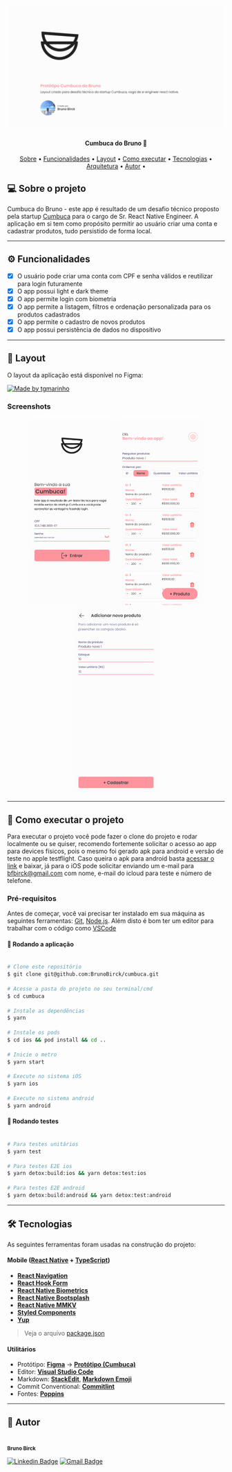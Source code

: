 <h1 align="center">
    <img alt="CumbucaDoBruno" title="#CumbucaDoBruno" src="./assets/cover.png" />
</h1>

<h4 align="center"> 
	Cumbuca do Bruno 🚀
</h4>

<p align="center">
 <a href="#-sobre-o-projeto">Sobre</a> •
 <a href="#-funcionalidades">Funcionalidades</a> •
 <a href="#-layout">Layout</a> • 
 <a href="#-como-executar-o-projeto">Como executar</a> • 
 <a href="#-tecnologias">Tecnologias</a> • 
 <a href="#-contribuidores">Arquitetura</a> • 
 <a href="#-autor">Autor</a> • 
</p>

## 💻 Sobre o projeto

Cumbuca do Bruno - este app é resultado de um desafio técnico proposto pela startup [Cumbuca](https://www.cumbuca.com/) para o cargo de Sr. React Native Engineer. A aplicação em si tem como propósito permitir ao usuário criar uma conta e cadastrar produtos, tudo persistido de forma local.

---

## ⚙️ Funcionalidades

- [x] O usuário pode criar uma conta com CPF e senha válidos e reutilizar para login futuramente
- [x] O app possui light e dark theme
- [x] O app permite login com biometria
- [x] O app permite a listagem, filtros e ordenação personalizada para os produtos cadastrados
- [x] O app permite o cadastro de novos produtos
- [x] O app possui persistência de dados no dispositivo

---

## 🎨 Layout

O layout da aplicação está disponível no Figma:

<a href="https://www.figma.com/file/FHwZMOEoMyStOzkHqgJwox/Technical-Test---Cumbuca?type=design&mode=design&t=pQazchhpQSBgTMg6-1">
  <img alt="Made by tgmarinho" src="https://img.shields.io/badge/Acessar%20Layout%20-Figma-%2304D361">
</a>

### Screenshots

<p align="center">
  <img alt="CumbucaDoBruno" title="#CumbucaDoBruno" src="./assets/login.png" width="200px">

  <img alt="CumbucaDoBruno" title="#CumbucaDoBruno" src="./assets/listagem-produtos.png" width="200px">

  <img alt="CumbucaDoBruno" title="#CumbucaDoBruno" src="./assets/cadastro-produto.png" width="200px">
</p>

---

## 🚀 Como executar o projeto

Para executar o projeto você pode fazer o clone do projeto e rodar localmente ou se quiser, recomendo fortemente solicitar o acesso ao app para devices físicos, pois o mesmo foi gerado apk para android e versão de teste no apple testflight. Caso queira o apk para android basta [acessar o link](https://drive.google.com/file/d/1d_xuR8YDmCQt5L8tMmJJCH2SD7X9ZTNh/view?usp=sharing) e baixar, já para o iOS pode solicitar enviando um e-mail para bfbirck@gmail.com com nome, e-mail do icloud para teste e número de telefone.

### Pré-requisitos

Antes de começar, você vai precisar ter instalado em sua máquina as seguintes ferramentas:
[Git](https://git-scm.com), [Node.js](https://nodejs.org/en/).
Além disto é bom ter um editor para trabalhar com o código como [VSCode](https://code.visualstudio.com/)

#### 🧭 Rodando a aplicação

```bash

# Clone este repositório
$ git clone git@github.com:BrunoBirck/cumbuca.git

# Acesse a pasta do projeto no seu terminal/cmd
$ cd cumbuca

# Instale as dependências
$ yarn

# Instale os pods
$ cd ios && pod install && cd ..

# Inicie o metro
$ yarn start

# Execute no sistema iOS
$ yarn ios

# Execute no sistema android
$ yarn android

```

#### 🧭 Rodando testes

```bash

# Para testes unitários
$ yarn test

# Para testes E2E ios
$ yarn detox:build:ios && yarn detox:test:ios

# Para testes E2E android
$ yarn detox:build:android && yarn detox:test:android

```

---

## 🛠 Tecnologias

As seguintes ferramentas foram usadas na construção do projeto:

#### **Mobile** ([React Native](http://www.reactnative.com/) + [TypeScript](https://www.typescriptlang.org/))

- **[React Navigation](https://reactnavigation.org/)**
- **[React Hook Form](https://react-hook-form.com/)**
- **[React Native Biometrics](https://www.npmjs.com/package/react-native-biometrics)**
- **[React Native Bootsplash](https://github.com/zoontek/react-native-bootsplash)**
- **[React Native MMKV](https://github.com/mrousavy/react-native-mmkv)**
- **[Styled Components](https://styled-components.com/)**
- **[Yup](https://github.com/jquense/yup)**

> Veja o arquivo [package.json](https://github.com/BrunoBirck/cumbuca/blob/main/package.json)

#### **Utilitários**

- Protótipo: **[Figma](https://www.figma.com/)** → **[Protótipo (Cumbuca)](https://www.figma.com/file/1SxgOMojOB2zYT0Mdk28lB/Ecoleta)**
- Editor: **[Visual Studio Code](https://code.visualstudio.com/)**
- Markdown: **[StackEdit](https://stackedit.io/)**, **[Markdown Emoji](https://gist.github.com/rxaviers/7360908)**
- Commit Conventional: **[Commitlint](https://github.com/conventional-changelog/commitlint)**
- Fontes: **[Poppins](https://fonts.google.com/specimen/Poppins)**

---

## 🦸 Autor

<a href="#">
 <img style="border-radius: 50%;" src="https://postimg.cc/gn3tVJcX" width="100px;" alt=""/>
 <br />
 <sub><b>Bruno Birck</b></sub></a>
 <br />

[![Linkedin Badge](https://img.shields.io/badge/-Thiago-blue?style=flat-square&logo=Linkedin&logoColor=white&link=https://www.linkedin.com/in/bruno-birck-4599791b5/)](https://www.linkedin.com/in/bruno-birck-4599791b5/)
[![Gmail Badge](https://img.shields.io/badge/-bfbirck@gmail.com-c14438?style=flat-square&logo=Gmail&logoColor=white&link=mailto:bfbirck@gmail.com)](mailto:bfbirck@gmail.com)
